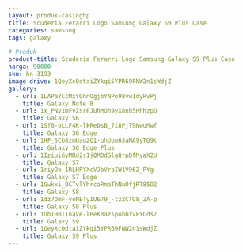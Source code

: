 ```yaml
---
layout: produk-casinghp
title: Scuderia Ferarri Logo Samsung Galaxy S9 Plus Case
categories: samsung
tags: galaxy

# Produk
product-title: Scuderia Ferarri Logo Samsung Galaxy S9 Plus Case
harga: 90000
sku: hn-3193
image-drive: 1QeyXc0dtaiZYkqi5YPR69FNW2n1sWdjZ
gallery:
  - url: 1LAPaYCcMxYOhnOgjbYNPo98vw1dyPvPj
    title: Galaxy Note 8
  - url: 1x_PNv1mFvZsrFJUhMOh9yX8nh5HhhzpQ
    title: Galaxy S6
  - url: 1Sf6-oLLF4K-lkReDsB_7i8PjT9NwuMwf
    title: Galaxy S6 Edge
  - url: 1HF_SCb8zmUau2Q1-uhUou6JaMA9yTQ9t
    title: Galaxy S6 Edge Plus
  - url: 1IziuiGyMRd2s1jQMDdSlgQrpDfMyaX2U
    title: Galaxy S7
  - url: 1riyOb-1RLHPYXcVJbVrbIW1V962_PYg-
    title: Galaxy S7 Edge
  - url: 1Gwkxi_OCTvlYhrcaRmaThNuOfjRT85O2
    title: Galaxy S8
  - url: 1dz7OmF-yoNETyIU679_-tzZCTO8_ZA-p
    title: Galaxy S8 Plus
  - url: 1UbTHBi1naVe-lPeK8azspobbfvFYCdsZ
    title: Galaxy S9
  - url: 1QeyXc0dtaiZYkqi5YPR69FNW2n1sWdjZ
    title: Galaxy S9 Plus
---
```

